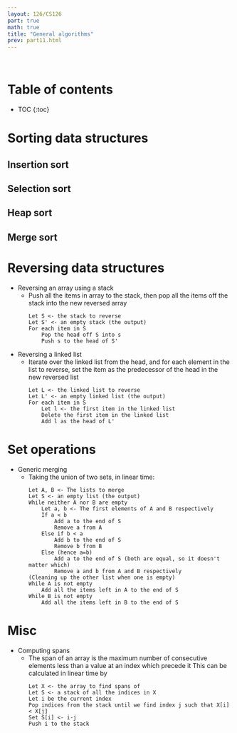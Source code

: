 ```yaml
---
layout: 126/CS126
part: true
math: true
title: "General algorithms"
prev: part11.html
---
```


<br/>

# Table of contents
* TOC
{:toc}

# Sorting data structures

## Insertion sort
## Selection sort
## Heap sort
## Merge sort


# Reversing data structures
- Reversing an array using a stack
  - Push all the items in array to the stack, then pop all the items off the stack into the new reversed array
    ```
    Let S <- the stack to reverse
    Let S' <- an empty stack (the output)
    For each item in S
    	Pop the head off S into s
    	Push s to the head of S'
    ```
- Reversing a linked list
  - Iterate over the linked list from the head, and for each element in the list to reverse, set the item as the predecessor of the head in the new reversed list
    ```
    Let L <- the linked list to reverse
    Let L' <- an empty linked list (the output)
    For each item in S
    	Let l <- the first item in the linked list
    	Delete the first item in the linked list
    	Add l as the head of L'
    ```



# Set operations
- Generic merging
  - Taking the union of two sets, in linear time:
    ```
    Let A, B <- The lists to merge
    Let S <- an empty list (the output)
    While neither A nor B are empty
    	Let a, b <- The first elements of A and B respectively
    	If a < b
    		Add a to the end of S
    		Remove a from A
    	Else if b < a
    		Add b to the end of S
    		Remove b from B
    	Else (hence a=b)
    		Add a to the end of S (both are equal, so it doesn't matter which)
    		Remove a and b from A and B respectively
    (Cleaning up the other list when one is empty)
    While A is not empty
    	Add all the items left in A to the end of S
    While B is not empty
    	Add all the items left in B to the end of S
    ```



# Misc
- Computing spans
  - The span of an array is the maximum number of consecutive elements less than a value at an index which precede it
    This can be calculated in linear time by
    ```
    Let X <- the array to find spans of
    Let S <- a stack of all the indices in X
    Let i be the current index
    Pop indices from the stack until we find index j such that X[i] < X[j]
    Set S[i] <- i-j
    Push i to the stack
    ```
